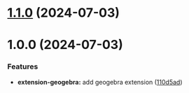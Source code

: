 # [1.1.0](https://github.com/purocean/yank-note-extension/compare/extension-geogebra-1.0.0...extension-geogebra-1.1.0) (2024-07-03)



# 1.0.0 (2024-07-03)


### Features

* **extension-geogebra:** add geogebra extension ([110d5ad](https://github.com/purocean/yank-note-extension/commit/110d5ad01dea3ef1bfeeee28081ce26177471db7))



